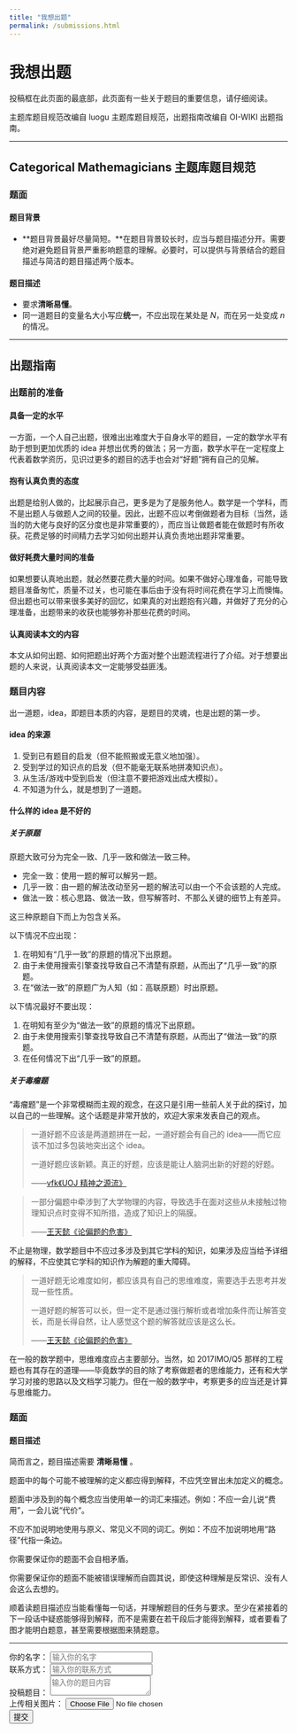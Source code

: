 ```yaml
---
title: "我想出题"
permalink: /submissions.html
---
```


# 我想出题

投稿框在此页面的最底部，此页面有一些关于题目的重要信息，请仔细阅读。

主题库题目规范改编自 luogu 主题库题目规范，出题指南改编自 OI-WIKI 出题指南。

---

## Categorical Mathemagicians 主题库题目规范

### 题面

#### 题目背景

- **题目背景最好尽量简短。**在题目背景较长时，应当与题目描述分开。需要绝对避免题目背景严重影响题意的理解。必要时，可以提供与背景结合的题目描述与简洁的题目描述两个版本。

#### 题目描述

- 要求**清晰易懂**。
- 同一道题目的变量名大小写应**统一**，不应出现在某处是 $N$，而在另一处变成 $n$ 的情况。

---

## 出题指南

### 出题前的准备

#### 具备一定的水平

一方面，一个人自己出题，很难出出难度大于自身水平的题目，一定的数学水平有助于想到更加优质的 idea 并想出优秀的做法；另一方面，数学水平在一定程度上代表着数学资历，见识过更多的题目的选手也会对“好题”拥有自己的见解。

#### 抱有认真负责的态度

出题是给别人做的，比起展示自己，更多是为了是服务他人。数学是一个学科，而不是出题人与做题人之间的较量。因此，出题不应以考倒做题者为目标（当然，适当的防大佬与良好的区分度也是非常重要的），而应当让做题者能在做题时有所收获。花费足够的时间精力去学习如何出题并认真负责地出题非常重要。

#### 做好耗费大量时间的准备

如果想要认真地出题，就必然要花费大量的时间。如果不做好心理准备，可能导致题目准备匆忙，质量不过关，也可能在事后由于没有将时间花费在学习上而懊悔。但出题也可以带来很多美好的回忆，如果真的对出题抱有兴趣，并做好了充分的心理准备，出题带来的收获也能够弥补那些花费的时间。

#### 认真阅读本文的内容

本文从如何出题、如何把题出好两个方面对整个出题流程进行了介绍。对于想要出题的人来说，认真阅读本文一定能够受益匪浅。

### 题目内容

出一道题，idea，即题目本质的内容，是题目的灵魂，也是出题的第一步。

#### idea 的来源

1. 受到已有题目的启发（但不能照搬或无意义地加强）。
2. 受到学过的知识点的启发（但不能毫无联系地拼凑知识点）。
3. 从生活/游戏中受到启发（但注意不要把游戏出成大模拟）。
4. 不知道为什么，就是想到了一道题。

#### 什么样的 idea 是不好的

##### 关于原题

原题大致可分为完全一致、几乎一致和做法一致三种。

- 完全一致：使用一题的解可以解另一题。
- 几乎一致：由一题的解法改动至另一题的解法可以由一个不会该题的人完成。
- 做法一致：核心思路、做法一致，但写解答时、不那么关键的细节上有差异。

这三种原题自下而上为包含关系。

以下情况不应出现：

1. 在明知有“几乎一致”的原题的情况下出原题。
2. 由于未使用搜索引擎查找导致自己不清楚有原题，从而出了“几乎一致”的原题。
3. 在“做法一致”的原题广为人知（如：高联原题）时出原题。

以下情况最好不要出现：

1. 在明知有至少为“做法一致”的原题的情况下出原题。
2. 由于未使用搜索引擎查找导致自己不清楚有原题，从而出了“做法一致”的原题。
3. 在任何情况下出“几乎一致”的原题。

##### 关于毒瘤题

“毒瘤题”是一个非常模糊而主观的观念，在这只是引用一些前人关于此的探讨，加以自己的一些理解。这个话题是非常开放的，欢迎大家来发表自己的观点。

> 一道好题不应该是两道题拼在一起，一道好题会有自己的 idea——而它应该不加过多包装地突出这个 idea。
>
> 一道好题应该新颖。真正的好题，应该是能让人脑洞出新的好题的好题。
>
> ——[vfk《UOJ 精神之源流》](https://vfleaking.blog.uoj.ac/blog/909)

> 一部分偏题中牵涉到了大学物理的内容，导致选手在面对这些从未接触过物理知识点时变得不知所措，造成了知识上的隔膜。
>
> ——[王天懿《论偏题的危害》](https://github.com/OI-wiki/libs/blob/master/topic/7-王天懿-论偏题的危害.ppt)

不止是物理，数学题目中不应过多涉及到其它学科的知识，如果涉及应当给予详细的解释，不应使其它学科的知识作为解题的重大障碍。

> 一道好题无论难度如何，都应该具有自己的思维难度，需要选手去思考并发现一些性质。
>
> 一道好题的解答可以长，但一定不是通过强行解析或者增加条件而让解答变长，而是长得自然，让人感觉这个题的解答就应该是这么长。
>
> ——[王天懿《论偏题的危害》](https://github.com/OI-wiki/libs/blob/master/topic/7-王天懿-论偏题的危害.ppt)

在一般的数学题中，思维难度应占主要部分。当然，如 2017IMO/Q5 那样的工程题也有其存在的道理——毕竟数学的目的除了考察做题者的思维能力，还有和大学学习对接的思路以及文档学习能力。但在一般的数学中，考察更多的应当还是计算与思维能力。

### 题面

#### 题目描述

简而言之，题目描述需要 **清晰易懂** 。

题面中的每个可能不被理解的定义都应得到解释，不应凭空冒出未加定义的概念。

题面中涉及到的每个概念应当使用单一的词汇来描述。例如：不应一会儿说“费用”，一会儿说“代价“。

不应不加说明地使用与原义、常见义不同的词汇。例如：不应不加说明地用“路径”代指一条边。

你需要保证你的题面不会自相矛盾。

你需要保证你的题面不能被错误理解而自圆其说，即使这种理解是反常识、没有人会这么去想的。

顺着读题目描述应当能看懂每一句话，并理解题目的任务与要求。至少在紧接着的下一段话中疑惑能够得到解释，而不是需要在若干段后才能得到解释，或者要看了图才能明白题意，甚至需要根据图来猜题意。

---

<form accept-charset="UTF-8" action="https://getform.io/f/ea5bc225-e799-4aee-b305-49b4338b9703" method="POST" enctype="multipart/form-data" target="_blank">
    <div class="form-group">
        <label for="InputName">你的名字：</label>
        <input type="text" name="name" class="form-control" id="InputName" placeholder="输入你的名字" required="required">
      </div>
    <div class="form-group">
        <label for="InputContact">联系方式：</label>
        <input type="text" name="contact" class="form-control" id="InputContact" placeholder="输入你的联系方式" required="required">
      </div>
    <div class="form-group">
        <label for="InputQues">投稿题目：</label>
        <textarea type="text" name="question" class="form-control" id="InputQues" placeholder="输入你的题目内容" required="required"></textarea>
      </div>
     <div class="form-group mt-3">
        <label class="mr-2">上传相关图片：</label>
        <input type="file" name="file">
      </div>
    <button type="submit" class="btn btn-primary">提交</button>
</form>


